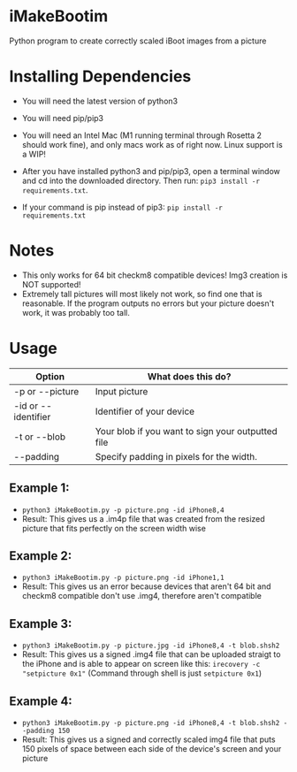 # iMakeBootim
Python program to create correctly scaled iBoot images from a picture

# Installing Dependencies
- You will need the latest version of python3
- You will need pip/pip3
- You will need an Intel Mac (M1 running terminal through Rosetta 2 should work fine), and only macs work as of right now. Linux support is a WIP!

- After you have installed python3 and pip/pip3, open a terminal window and cd into the downloaded directory. Then run: `pip3 install -r requirements.txt`.
- If your command is pip instead of pip3: `pip install -r requirements.txt`

# Notes
- This only works for 64 bit checkm8 compatible devices! Img3 creation is NOT supported!
- Extremely tall pictures will most likely not work, so find one that is reasonable. If the program outputs no errors but your picture doesn't work, it was probably too tall.

# Usage

|       Option       |              What does this do?                  |
|--------------------|--------------------------------------------------|
|   -p or --picture  |                Input picture                     |
| -id or --identifier|          Identifier of your device               |
|   -t or --blob     | Your blob if you want to sign your outputted file|
|    --padding       |    Specify padding in pixels for the width.      |

## Example 1: 
- `python3 iMakeBootim.py -p picture.png -id iPhone8,4`
- Result: This gives us a .im4p file that was created from the resized picture that fits perfectly on the screen width wise

## Example 2: 
- `python3 iMakeBootim.py -p picture.png -id iPhone1,1`
- Result: This gives us an error because devices that aren't 64 bit and checkm8 compatible don't use .img4, therefore aren't compatible

## Example 3: 
- `python3 iMakeBootim.py -p picture.jpg -id iPhone8,4 -t blob.shsh2`
- Result: This gives us a signed .img4 file that can be uploaded straigt to the iPhone and is able to appear on screen like this: ```irecovery -c "setpicture 0x1"``` (Command through shell is just ```setpicture 0x1```)

## Example 4:
- `python3 iMakeBootim.py -p picture.png -id iPhone8,4 -t blob.shsh2 --padding 150`
- Result: This gives us a signed and correctly scaled img4 file that puts 150 pixels of space between each side of the device's screen and your picture
